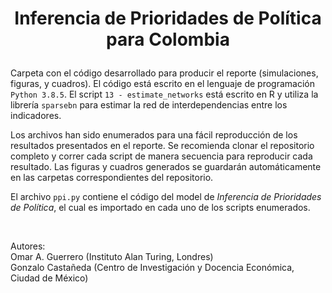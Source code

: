 # <p align="center">Inferencia de Prioridades de Política para Colombia</p>

Carpeta con el código desarrollado para producir el reporte (simulaciones, figuras, y cuadros). El código está escrito en el lenguaje de programación `Python 3.8.5`. El script `13 - estimate_networks` está escrito en R y utiliza la librería `sparsebn` para estimar la red de interdependencias entre los indicadores.

Los archivos han sido enumerados para una fácil reproducción de los resultados presentados en el reporte. Se recomienda clonar el repositorio completo y correr cada script de manera secuencia para reproducir cada resultado. Las figuras y cuadros generados se guardarán automáticamente en las carpetas correspondientes del repositorio.

El archivo `ppi.py` contiene el código del model de *Inferencia de Prioridades de Política*, el cual es importado en cada uno de los scripts enumerados.

<br/>


Autores:<br/>
Omar A. Guerrero (Instituto Alan Turing, Londres)<br/>
Gonzalo Castañeda (Centro de Investigación y Docencia Económica, Ciudad de México)



